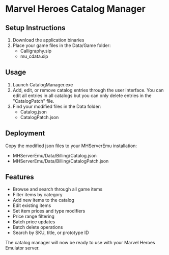 # Marvel Heroes Catalog Manager

## Setup Instructions

1. Download the application binaries
2. Place your game files in the Data/Game folder:
   - Calligraphy.sip
   - mu_cdata.sip

## Usage

1. Launch CatalogManager.exe
2. Add, edit, or remove catalog entries through the user interface. You can edit all entries in all catalogs but you can only delete entries in the "CatalogPatch" file.
3. Find your modified files in the Data folder:
   - Catalog.json
   - CatalogPatch.json

## Deployment

Copy the modified json files to your MHServerEmu installation:
- MHServerEmu/Data/Billing/Catalog.json
- MHServerEmu/Data/Billing/CatalogPatch.json

## Features

- Browse and search through all game items
- Filter items by category
- Add new items to the catalog
- Edit existing items
- Set item prices and type modifiers
- Price range filtering
- Batch price updates
- Batch delete operations
- Search by SKU, title, or prototype ID

The catalog manager will now be ready to use with your Marvel Heroes Emulator server.

